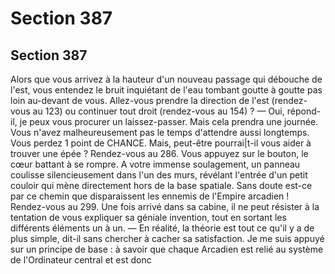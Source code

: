 # Section 387

## Section 387

Alors que vous arrivez à la hauteur d'un nouveau passage qui
débouche de l'est, vous entendez le bruit inquiétant de l'eau
tombant goutte à goutte pas loin au-devant de vous. Allez-vous
prendre la direction de l'est (rendez-vous au 123) ou continuer
tout droit (rendez-vous au 154) ?
— Oui, répond-il, je peux vous procurer un laissez-passer. Mais
cela prendra une journée. Vous n'avez malheureusement pas le
temps d'attendre aussi longtemps. Vous perdez 1 point de
CHANCE. Mais, peut-être pourrai|t-il vous aider à trouver une
épée ? Rendez-vous au 286.
Vous appuyez sur le bouton, le cœur battant à se rompre. A votre
immense soulagement, un panneau coulisse silencieusement
dans l'un des murs, révélant l'entrée d'un petit couloir qui mène
directement hors de la base spatiale. Sans doute est-ce par ce
chemin que disparaissent les ennemis de l'Empire arcadien !
Rendez-vous au 299.
Une fois arrivé dans sa cabine, il ne peut résister à la tentation de
vous expliquer sa géniale invention, tout en sortant les différents
éléments un à un. — En réalité, la théorie est tout ce qu'il y a de
plus simple, dit-il sans chercher à cacher sa satisfaction. Je me
suis appuyé sur un principe de base : à savoir que chaque
Arcadien est relié au système de l'Ordinateur central et est donc